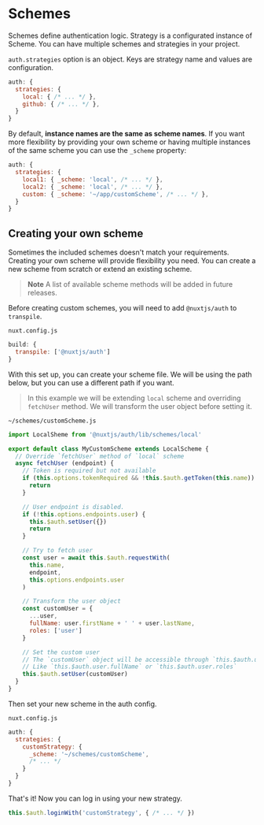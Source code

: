 # Schemes

Schemes define authentication logic. Strategy is a configurated instance of Scheme. You can have multiple schemes and strategies in your project.

`auth.strategies` option is an object. Keys are strategy name and values are configuration.

```js
auth: {
  strategies: {
    local: { /* ... */ },
    github: { /* ... */ },
  }
}
```

By default, **instance names are the same as scheme names**. If you want more flexibility by providing your own scheme or having multiple instances of the same scheme you can use the `_scheme` property:

```js
auth: {
  strategies: {
    local1: { _scheme: 'local', /* ... */ },
    local2: { _scheme: 'local', /* ... */ },
    custom: { _scheme: '~/app/customScheme', /* ... */ },
  }
}
```

## Creating your own scheme
Sometimes the included schemes doesn't match your requirements. Creating your own scheme will provide flexibility you need. You can create a new scheme from scratch or extend an existing scheme.

> **Note** A list of available scheme methods will be added in future releases.

Before creating custom schemes, you will need to add `@nuxtjs/auth` to `transpile`.

`nuxt.config.js`
```js
build: {
  transpile: ['@nuxtjs/auth']
}
```

With this set up, you can create your scheme file. We will be using the path below, but you can use a different path if you want.

> In this example we will be extending `local` scheme and overriding `fetchUser` method. We will transform the user object before setting it.

`~/schemes/customScheme.js`
```js
import LocalSheme from '@nuxtjs/auth/lib/schemes/local'

export default class MyCustomScheme extends LocalScheme {
  // Override `fetchUser` method of `local` scheme
  async fetchUser (endpoint) {
    // Token is required but not available
    if (this.options.tokenRequired && !this.$auth.getToken(this.name)) {
      return
    }

    // User endpoint is disabled.
    if (!this.options.endpoints.user) {
      this.$auth.setUser({})
      return
    }

    // Try to fetch user
    const user = await this.$auth.requestWith(
      this.name,
      endpoint,
      this.options.endpoints.user
    )

    // Transform the user object
    const customUser = {
      ...user,
      fullName: user.firstName + ' ' + user.lastName,
      roles: ['user']
    }

    // Set the custom user
    // The `customUser` object will be accessible through `this.$auth.user`
    // Like `this.$auth.user.fullName` or `this.$auth.user.roles`
    this.$auth.setUser(customUser)
  }
}
```

Then set your new scheme in the auth config.

`nuxt.config.js`
```js
auth: {
  strategies: {
    customStrategy: {
      _scheme: '~/schemes/customScheme',
      /* ... */
    }
  }
}
```

That's it! Now you can log in using your new strategy.
```js
this.$auth.loginWith('customStrategy', { /* ... */ })
```
